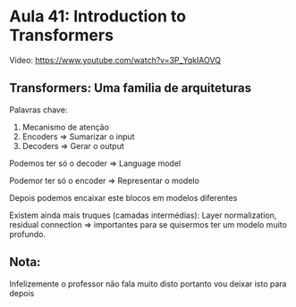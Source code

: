 # Aula 41: Introduction to Transformers

Video: https://www.youtube.com/watch?v=3P_YqkIAOVQ

## Transformers: Uma familia de arquiteturas

Palavras chave:

1. Mecanismo de atenção 
2. Encoders => Sumarizar o input
3. Decoders => Gerar o output

Podemos ter só o decoder => Language model

Podemor ter só o encoder => Representar o modelo

Depois podemos encaixar este blocos em modelos diferentes

Existem ainda mais truques (camadas intermédias): Layer normalization, residual connection => importantes para se quisermos ter um modelo muito profundo.

## Nota:

Infelizemente o professor não fala muito disto portanto vou deixar isto para depois
